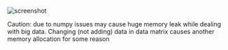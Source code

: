 ![screenshot](https://github.com/user-attachments/assets/1296c221-c70a-4187-b2e4-2fe79caabb5b)

Caution: due to numpy issues may cause huge memory leak while dealing with big data. Changing (not adding) data in data matrix causes another memory allocation for some reason
